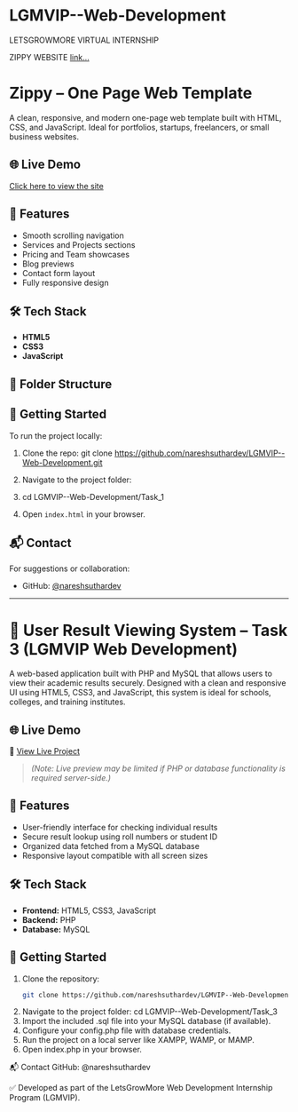# LGMVIP--Web-Development
LETSGROWMORE VIRTUAL INTERNSHIP

ZIPPY WEBSITE
<a href='https://nareshsuthardev.github.io/LGMVIP--Web-Development/Task_1/'>link... </a>


# Zippy – One Page Web Template

A clean, responsive, and modern one-page web template built with HTML, CSS, and JavaScript. Ideal for portfolios, startups, freelancers, or small business websites.

## 🌐 Live Demo

[Click here to view the site](https://nareshsuthardev.github.io/LGMVIP--Web-Development/Task_1/)

## 📌 Features

- Smooth scrolling navigation
- Services and Projects sections
- Pricing and Team showcases
- Blog previews
- Contact form layout
- Fully responsive design

## 🛠 Tech Stack

- **HTML5**
- **CSS3**
- **JavaScript**

## 📁 Folder Structure


## 🚀 Getting Started

To run the project locally:

1. Clone the repo:
git clone https://github.com/nareshsuthardev/LGMVIP--Web-Development.git

2. Navigate to the project folder:
3. cd LGMVIP--Web-Development/Task_1
4. Open `index.html` in your browser.

## 📬 Contact

For suggestions or collaboration:

- GitHub: [@nareshsuthardev](https://github.com/nareshsuthardev)

---

# 🧾 User Result Viewing System – Task 3 (LGMVIP Web Development)

A web-based application built with PHP and MySQL that allows users to view their academic results securely. Designed with a clean and responsive UI using HTML5, CSS3, and JavaScript, this system is ideal for schools, colleges, and training institutes.

## 🌐 Live Demo

🔗 [View Live Project](https://nareshsuthardev.github.io/LGMVIP--Web-Development/Task_3/)

> *(Note: Live preview may be limited if PHP or database functionality is required server-side.)*

## 📌 Features

- User-friendly interface for checking individual results
- Secure result lookup using roll numbers or student ID
- Organized data fetched from a MySQL database
- Responsive layout compatible with all screen sizes

## 🛠 Tech Stack

- **Frontend:** HTML5, CSS3, JavaScript  
- **Backend:** PHP  
- **Database:** MySQL

## 🚀 Getting Started

1. Clone the repository:
   ```bash
   git clone https://github.com/nareshsuthardev/LGMVIP--Web-Development.git
2. Navigate to the project folder:
   cd LGMVIP--Web-Development/Task_3
3. Import the included .sql file into your MySQL database (if available).
4. Configure your config.php file with database credentials.
5. Run the project on a local server like XAMPP, WAMP, or MAMP.
6. Open index.php in your browser.

📬 Contact
GitHub: @nareshsuthardev

✅ Developed as part of the LetsGrowMore Web Development Internship Program (LGMVIP).
